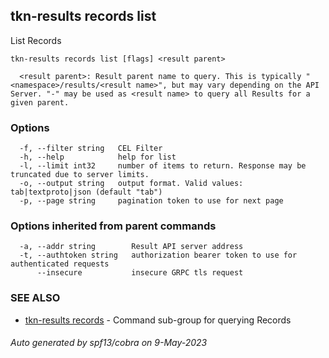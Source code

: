 ## tkn-results records list

List Records

```
tkn-results records list [flags] <result parent>

  <result parent>: Result parent name to query. This is typically "<namespace>/results/<result name>", but may vary depending on the API Server. "-" may be used as <result name> to query all Results for a given parent.
```

### Options

```
  -f, --filter string   CEL Filter
  -h, --help            help for list
  -l, --limit int32     number of items to return. Response may be truncated due to server limits.
  -o, --output string   output format. Valid values: tab|textproto|json (default "tab")
  -p, --page string     pagination token to use for next page
```

### Options inherited from parent commands

```
  -a, --addr string        Result API server address
  -t, --authtoken string   authorization bearer token to use for authenticated requests
      --insecure           insecure GRPC tls request
```

### SEE ALSO

* [tkn-results records](tkn-results_records.md)	 - Command sub-group for querying Records

###### Auto generated by spf13/cobra on 9-May-2023
